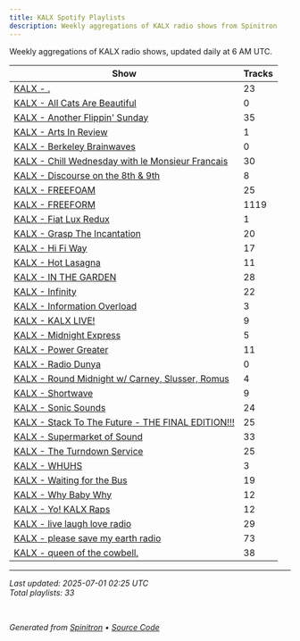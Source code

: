 ```yaml
---
title: KALX Spotify Playlists
description: Weekly aggregations of KALX radio shows from Spinitron
---
```


Weekly aggregations of KALX radio shows, updated daily at 6 AM UTC.

| Show | Tracks |
|------|--------|
| [KALX - .](https://open.spotify.com/playlist/79IXKYtNaTDuTfWNq4JGRv) | 23 |
| [KALX - All Cats Are Beautiful](https://open.spotify.com/playlist/5JudR7lO9Ylj413TMlDt5e) | 0 |
| [KALX - Another Flippin' Sunday](https://open.spotify.com/playlist/3L5eL1oeftdfIisQH4PLHS) | 35 |
| [KALX - Arts In Review](https://open.spotify.com/playlist/0JY7z9EAodVQHsp7LfCarI) | 1 |
| [KALX - Berkeley Brainwaves](https://open.spotify.com/playlist/60g4H1voFzDAtRXClbtPkS) | 0 |
| [KALX - Chill Wednesday with le Monsieur Francais](https://open.spotify.com/playlist/5QcUHag9ZUjfMQi8qh2iBx) | 30 |
| [KALX - Discourse on the 8th & 9th](https://open.spotify.com/playlist/2bHAdejkJey6wrPcEBf1Yg) | 8 |
| [KALX - FREEFOAM](https://open.spotify.com/playlist/5pFYRs0wUkTlmzL2l19ap3) | 25 |
| [KALX - FREEFORM](https://open.spotify.com/playlist/16T1YmORwIamzbaF7LY50C) | 1119 |
| [KALX - Fiat Lux Redux](https://open.spotify.com/playlist/48rFa6JCD3gUUtPWj3paUu) | 1 |
| [KALX - Grasp The Incantation](https://open.spotify.com/playlist/6mcF1edfVVu1mFh4jRTSEZ) | 20 |
| [KALX - Hi Fi Way](https://open.spotify.com/playlist/1vzetwxtvazukbkJem2MyO) | 17 |
| [KALX - Hot Lasagna](https://open.spotify.com/playlist/6P3wXPM8bwEaSozC5Xu52K) | 11 |
| [KALX - IN THE GARDEN](https://open.spotify.com/playlist/4mSIcJncXI40CpDwbGD8Of) | 28 |
| [KALX - Infinity](https://open.spotify.com/playlist/1gQhtXQTKy2NoSl7AKIsqF) | 22 |
| [KALX - Information Overload](https://open.spotify.com/playlist/22HdpDQhxCyS1UPkKrGV6O) | 3 |
| [KALX - KALX LIVE!](https://open.spotify.com/playlist/4ZHZmhQgO7CKRqPbOPHphF) | 9 |
| [KALX - Midnight Express](https://open.spotify.com/playlist/2ZC5OhMRlTulvgQwQg1O4x) | 5 |
| [KALX - Power Greater](https://open.spotify.com/playlist/6BnE9xFTcK7RBWXPnXgXpD) | 11 |
| [KALX - Radio Dunya](https://open.spotify.com/playlist/2i3oLrpQEafLGq88V653y1) | 0 |
| [KALX - Round Midnight w/ Carney, Slusser, Romus](https://open.spotify.com/playlist/2kNxmJvqzxjx8AyBq77y42) | 4 |
| [KALX - Shortwave](https://open.spotify.com/playlist/0T5LZZWu98u8tdF381lIih) | 9 |
| [KALX - Sonic Sounds](https://open.spotify.com/playlist/6L9A7xZGfs8zS0nPxBIQtL) | 24 |
| [KALX - Stack To The Future - THE FINAL EDITION!!!](https://open.spotify.com/playlist/3GOKTHIFZZRYaxjwFM3Zqf) | 25 |
| [KALX - Supermarket of Sound](https://open.spotify.com/playlist/5M9xw72amw3g2FYk2O1hlz) | 33 |
| [KALX - The Turndown Service](https://open.spotify.com/playlist/1X5TARGGk6HtnMH7PH0S5Q) | 25 |
| [KALX - WHUHS](https://open.spotify.com/playlist/77CMkkLZt9BLawaME7lOl9) | 3 |
| [KALX - Waiting for the Bus](https://open.spotify.com/playlist/6ZSLI5kFF4txb5jj2dQE8g) | 19 |
| [KALX - Why Baby Why](https://open.spotify.com/playlist/1TybmoMyd4oEkmdDQFiTi0) | 12 |
| [KALX - Yo! KALX Raps](https://open.spotify.com/playlist/0thQHacX0eWTbbLcuXBYvg) | 12 |
| [KALX - live laugh love radio](https://open.spotify.com/playlist/0nqVXr4XE1TwcH8Vn8hcbb) | 29 |
| [KALX - please save my earth radio](https://open.spotify.com/playlist/5Ba3bQgoyLCulzh9w4hwBW) | 73 |
| [KALX - queen of the cowbell.](https://open.spotify.com/playlist/4yADNW78a5gNOxLoBZxnzx) | 38 |

---

*Last updated: 2025-07-01 02:25 UTC*  
*Total playlists: 33*

<br>

*Generated from [Spinitron](https://spinitron.com/KALX) • [Source Code](https://github.com/dustmason/spinitron.rs)*